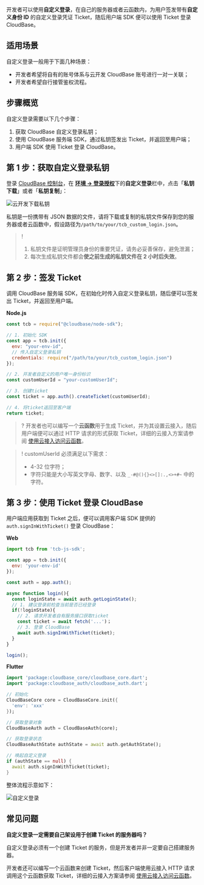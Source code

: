 开发者可以使用**自定义登录**，在自己的服务器或者云函数内，为用户签发带有**自定义身份 ID** 的自定义登录凭证 Ticket，随后用户端 SDK 便可以使用 Ticket 登录 CloudBase。

## 适用场景

自定义登录一般用于下面几种场景：

- 开发者希望将自有的账号体系与云开发 CloudBase 账号进行一对一关联；
- 开发者希望自行接管鉴权流程。

## 步骤概览

自定义登录需要以下几个步骤：

<div class="steps">

1. 获取 CloudBase 自定义登录私钥；
2. 使用 CloudBase 服务端 SDK，通过私钥签发出 Ticket，并返回至用户端；
3. 用户端 SDK 使用 Ticket 登录 CloudBase。

</div>

## 第 1 步：获取自定义登录私钥

登录 [CloudBase 控制台](https://console.cloud.tencent.com/tcb)，在 [**环境 -> 登录授权**](https://console.cloud.tencent.com/tcb/env/login)下的**自定义登录**栏中，点击「**私钥下载**」或者「**私钥复制**」：

![云开发下载私钥](https://main.qcloudimg.com/raw/0bb09d8396a8be694d2fa1c7390efe6d.jpg)

私钥是一份携带有 JSON 数据的文件，请将下载或复制的私钥文件保存到您的服务器或者云函数中，假设路径为`/path/to/your/tcb_custom_login.json`。

>! 
> 1. 私钥文件是证明管理员身份的重要凭证，请务必妥善保存，避免泄漏；
> 2. 每次生成私钥文件都会**使之前生成的私钥文件在 2 小时后失效**。
> 

## 第 2 步：签发 Ticket

调用 CloudBase 服务端 SDK，在初始化时传入自定义登录私钥，随后便可以签发出 Ticket，并返回至用户端。

**Node.js**

```js
const tcb = require("@cloudbase/node-sdk");

// 1. 初始化 SDK
const app = tcb.init({
  env: "your-env-id",
  // 传入自定义登录私钥
  credentials: require("/path/to/your/tcb_custom_login.json")
});

// 2. 开发者自定义的用户唯一身份标识
const customUserId = "your-customUserId";

// 3. 创建ticket
const ticket = app.auth().createTicket(customUserId);

// 4. 将ticket返回至客户端
return ticket;
```

>? 开发者也可以编写一个**云函数**用于生成 Ticket，并为其设置云接入，随后用户端便可以通过 HTTP 请求的形式获取 Ticket，详细的云接入方案请参阅 [使用云接入访问云函数](https://cloud.tencent.com/document/product/876/41776)。

>! customUserId 必须满足以下需求：
> 
> - 4-32 位字符；
> - 字符只能是大小写英文字母、数字、以及 `_-#@(){}<>[]:.,<>+#~` 中的字符。
> 

## 第 3 步：使用 Ticket 登录 CloudBase

用户端应用获取到 Ticket 之后，便可以调用客户端 SDK 提供的 `auth.signInWithTicket()` 登录 CloudBase：

**Web**

```js
import tcb from 'tcb-js-sdk';

const app = tcb.init({
  env: 'your-env-id'
});

const auth = app.auth();

async function login(){
  const loginState = await auth.getLoginState();
  // 1. 建议登录前检查当前是否已经登录
  if(!loginState){
    // 2. 请求开发者自有服务接口获取ticket
    const ticket = await fetch('...')；
    // 3. 登录 CloudBase
    await auth.signInWithTicket(ticket);
  }
}

login();
```

**Flutter**

```dart
import 'package:cloudbase_core/cloudbase_core.dart';
import 'package:cloudbase_auth/cloudbase_auth.dart';

// 初始化
CloudBaseCore core = CloudBaseCore.init({
  'env': 'xxx'
});

// 获取登录对象
CloudBaseAuth auth = CloudBaseAuth(core);

// 获取登录状态
CloudBaseAuthState authState = await auth.getAuthState();

// 唤起自定义登录
if (authState == null) {
  await auth.signInWithTicket(ticket);
}
```

整体流程示意如下：

![自定义登录](https://main.qcloudimg.com/raw/9574ad543504b4a4a8d784a3a224cf69.png)

## 常见问题

**自定义登录一定需要自己架设用于创建 Ticket 的服务器吗？**

自定义登录必须有一个创建 Ticket 的服务，但是开发者并非一定要自己搭建服务器。

开发者还可以编写一个云函数来创建 Ticket，然后客户端使用云接入 HTTP 请求调用这个云函数获取 Ticket，详细的云接入方案请参阅 [使用云接入访问云函数](https://cloud.tencent.com/document/product/876/41776)。

